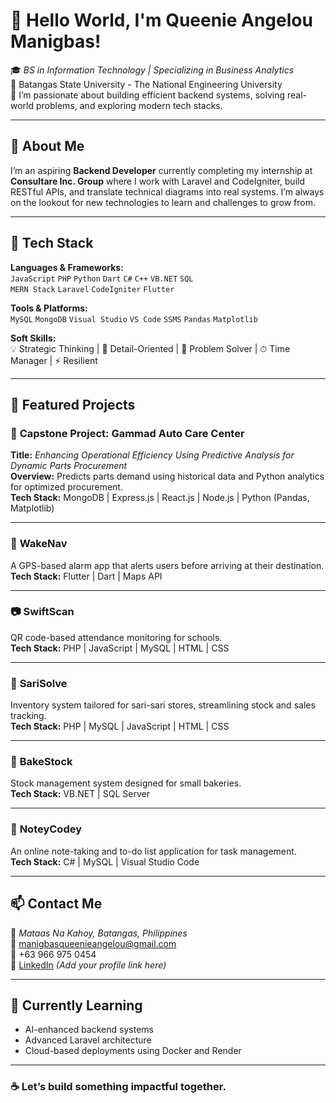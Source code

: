 # 👋 Hello World, I'm Queenie Angelou Manigbas!

🎓 *BS in Information Technology | Specializing in Business Analytics*  
📍 Batangas State University - The National Engineering University  
🧠 I’m passionate about building efficient backend systems, solving real-world problems, and exploring modern tech stacks.

---

## 💼 About Me

I’m an aspiring **Backend Developer** currently completing my internship at **Consultare Inc. Group** where I work with Laravel and CodeIgniter, build RESTful APIs, and translate technical diagrams into real systems. I’m always on the lookout for new technologies to learn and challenges to grow from.

---

## 🧪 Tech Stack

**Languages & Frameworks:**  
`JavaScript` `PHP` `Python` `Dart` `C#` `C++` `VB.NET` `SQL`  
`MERN Stack` `Laravel` `CodeIgniter` `Flutter`  

**Tools & Platforms:**  
`MySQL` `MongoDB` `Visual Studio` `VS Code` `SSMS` `Pandas` `Matplotlib`

**Soft Skills:**  
💡 Strategic Thinking | 🎯 Detail-Oriented | 🧩 Problem Solver | ⏱ Time Manager | ⚡ Resilient

---

## 🚀 Featured Projects

### 🔧 **Capstone Project: Gammad Auto Care Center**
**Title:** *Enhancing Operational Efficiency Using Predictive Analysis for Dynamic Parts Procurement*  
**Overview:** Predicts parts demand using historical data and Python analytics for optimized procurement.  
**Tech Stack:** MongoDB | Express.js | React.js | Node.js | Python (Pandas, Matplotlib)

---

### 📍 **WakeNav**  
A GPS-based alarm app that alerts users before arriving at their destination.  
**Tech Stack:** Flutter | Dart | Maps API

---

### 📷 **SwiftScan**  
QR code-based attendance monitoring for schools.  
**Tech Stack:** PHP | JavaScript | MySQL | HTML | CSS

---

### 🛒 **SariSolve**  
Inventory system tailored for sari-sari stores, streamlining stock and sales tracking.  
**Tech Stack:** PHP | MySQL | JavaScript | HTML | CSS

---

### 🥐 **BakeStock**  
Stock management system designed for small bakeries.  
**Tech Stack:** VB.NET | SQL Server

---

### 📝 **NoteyCodey**  
An online note-taking and to-do list application for task management.  
**Tech Stack:** C# | MySQL | Visual Studio Code

---

## 📫 Contact Me

📍 *Mataas Na Kahoy, Batangas, Philippines*  
📧 [manigbasqueenieangelou@gmail.com](mailto:manigbasqueenieangelou@gmail.com)  
📱 +63 966 975 0454  
🔗 [LinkedIn](#) *(Add your profile link here)*

---

## 🧠 Currently Learning

- AI-enhanced backend systems  
- Advanced Laravel architecture  
- Cloud-based deployments using Docker and Render

---

### ☕ Let’s build something impactful together.
